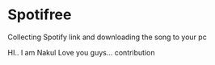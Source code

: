 # Spotifree
Collecting Spotify link and downloading the song to your pc

HI.. I am Nakul Love you guys...
contribution
